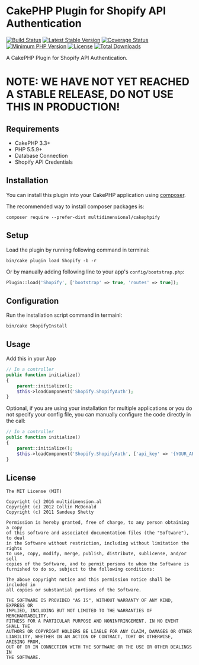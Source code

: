 # CakePHP Plugin for Shopify API Authentication

[![Build Status](https://api.travis-ci.org/multidimension-al/cakephpify.svg?branch=master)](https://travis-ci.org/multidimension-al/cakephpify)
[![Latest Stable Version](https://poser.pugx.org/multidimensional/cakephpify/v/stable.svg)](https://packagist.org/packages/multidimensional/cakephpify)
[![Coverage Status](https://coveralls.io/repos/github/multidimension-al/cakephpify/badge.svg?branch=master)](https://coveralls.io/github/multidimension-al/cakephpify?branch=master)
[![Minimum PHP Version](http://img.shields.io/badge/php-%3E%3D%205.5-8892BF.svg)](https://php.net/)
[![License](https://poser.pugx.org/multidimensional/cakephpify/license.svg)](https://packagist.org/packages/multidimensional/cakephpify)
[![Total Downloads](https://poser.pugx.org/multidimensional/cakephpify/d/total.svg)](https://packagist.org/packages/multidimensional/cakephpify)

A CakePHP Plugin for Shopify API Authentication.

# NOTE: WE HAVE NOT YET REACHED A STABLE RELEASE, DO NOT USE THIS IN PRODUCTION!

## Requirements

* CakePHP 3.3+
* PHP 5.5.9+
* Database Connection
* Shopify API Credentials

## Installation

You can install this plugin into your CakePHP application using [composer](http://getcomposer.org).

The recommended way to install composer packages is:

```
composer require --prefer-dist multidimensional/cakephpify
```

## Setup

Load the plugin by running following command in terminal:

```
bin/cake plugin load Shopify -b -r
```

Or by manually adding following line to your app's `config/bootstrap.php`:

```php
Plugin::load('Shopify', ['bootstrap' => true, 'routes' => true]);
```

## Configuration

Run the installation script command in termainl:

```
bin/cake ShopifyInstall
```


## Usage

Add this in your App

```php
// In a controller
public function initialize()
{
    parent::initialize();
    $this->loadComponent('Shopify.ShopifyAuth');
}
```

Optional, if you are using your installation for multiple applications or you do not specify your config file, you can manually configure the code directly in the call:

```php
// In a controller
public function initialize()
{
    parent::initialize();
    $this->loadComponent('Shopify.ShopifyAuth', ['api_key' => '{YOUR_API_KEY_HERE}', 'shared_secret' => '{YOUR_SHARED_SECRET_HERE}', 'scope' => '{YOUR_SCOPE_HERE}', 'is_private_app' => true/false]);
}
```

## License

    The MIT License (MIT)

    Copyright (c) 2016 multidimension.al
    Copyright (c) 2012 Collin McDonald 
    Copyright (c) 2011 Sandeep Shetty
	
    Permission is hereby granted, free of charge, to any person obtaining a copy
    of this software and associated documentation files (the "Software"), to deal
    in the Software without restriction, including without limitation the rights
    to use, copy, modify, merge, publish, distribute, sublicense, and/or sell
    copies of the Software, and to permit persons to whom the Software is
    furnished to do so, subject to the following conditions:

    The above copyright notice and this permission notice shall be included in
    all copies or substantial portions of the Software.

    THE SOFTWARE IS PROVIDED "AS IS", WITHOUT WARRANTY OF ANY KIND, EXPRESS OR
    IMPLIED, INCLUDING BUT NOT LIMITED TO THE WARRANTIES OF MERCHANTABILITY,
    FITNESS FOR A PARTICULAR PURPOSE AND NONINFRINGEMENT. IN NO EVENT SHALL THE
    AUTHORS OR COPYRIGHT HOLDERS BE LIABLE FOR ANY CLAIM, DAMAGES OR OTHER
    LIABILITY, WHETHER IN AN ACTION OF CONTRACT, TORT OR OTHERWISE, ARISING FROM,
    OUT OF OR IN CONNECTION WITH THE SOFTWARE OR THE USE OR OTHER DEALINGS IN
    THE SOFTWARE.